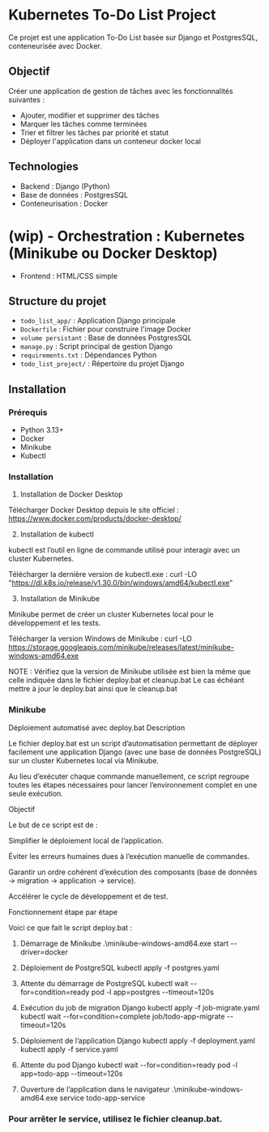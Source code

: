 # Kubernetes To-Do List Project

Ce projet est une application To-Do List basée sur Django et PostgresSQL, conteneurisée avec Docker. 

## Objectif

Créer une application de gestion de tâches avec les fonctionnalités suivantes :

- Ajouter, modifier et supprimer des tâches
- Marquer les tâches comme terminées
- Trier et filtrer les tâches par priorité et statut
- Déployer l'application dans un conteneur docker local

## Technologies

- Backend : Django (Python)
- Base de données : PostgresSQL
- Conteneurisation : Docker
# (wip) - Orchestration : Kubernetes (Minikube ou Docker Desktop)
- Frontend : HTML/CSS simple

## Structure du projet

- `todo_list_app/` : Application Django principale
- `Dockerfile` : Fichier pour construire l'image Docker
- `volume persistant` : Base de données PostgresSQL
- `manage.py` : Script principal de gestion Django
- `requirements.txt` : Dépendances Python
- `todo_list_project/` : Répertoire du projet Django

## Installation

### Prérequis

- Python 3.13+
- Docker
- Minikube
- Kubectl

### Installation

1. Installation de Docker Desktop

Télécharger Docker Desktop depuis le site officiel :
https://www.docker.com/products/docker-desktop/

2. Installation de kubectl

kubectl est l’outil en ligne de commande utilisé pour interagir avec un cluster Kubernetes.

Télécharger la dernière version de kubectl.exe :
curl -LO "https://dl.k8s.io/release/v1.30.0/bin/windows/amd64/kubectl.exe"

3. Installation de Minikube

Minikube permet de créer un cluster Kubernetes local pour le développement et les tests.

Télécharger la version Windows de Minikube :
curl -LO https://storage.googleapis.com/minikube/releases/latest/minikube-windows-amd64.exe

NOTE : Vérifiez que la version de Minikube utilisée est bien la même que celle indiquée dans le fichier deploy.bat et cleanup.bat
Le cas échéant mettre à jour le deploy.bat ainsi que le cleanup.bat


### Minikube
Déploiement automatisé avec deploy.bat
Description

Le fichier deploy.bat est un script d’automatisation permettant de déployer facilement une application Django (avec une base de données PostgreSQL) sur un cluster Kubernetes local via Minikube.

Au lieu d’exécuter chaque commande manuellement, ce script regroupe toutes les étapes nécessaires pour lancer l’environnement complet en une seule exécution.

Objectif

Le but de ce script est de :

Simplifier le déploiement local de l’application.

Éviter les erreurs humaines dues à l’exécution manuelle de commandes.

Garantir un ordre cohérent d’exécution des composants (base de données → migration → application → service).

Accélérer le cycle de développement et de test.

Fonctionnement étape par étape

Voici ce que fait le script deploy.bat :

1. Démarrage de Minikube
.\minikube-windows-amd64.exe start --driver=docker

2. Déploiement de PostgreSQL
kubectl apply -f postgres.yaml

3. Attente du démarrage de PostgreSQL
kubectl wait --for=condition=ready pod -l app=postgres --timeout=120s

4. Exécution du job de migration Django
kubectl apply -f job-migrate.yaml
kubectl wait --for=condition=complete job/todo-app-migrate --timeout=120s

5. Déploiement de l’application Django
kubectl apply -f deployment.yaml
kubectl apply -f service.yaml

6. Attente du pod Django
kubectl wait --for=condition=ready pod -l app=todo-app --timeout=120s

7. Ouverture de l’application dans le navigateur
.\minikube-windows-amd64.exe service todo-app-service

### Pour arrêter le service, utilisez le fichier cleanup.bat.